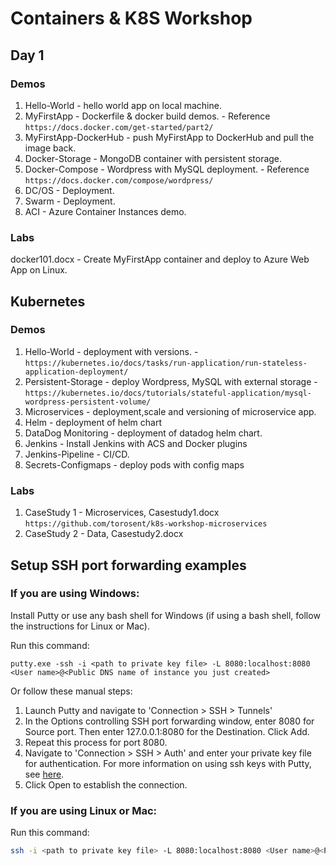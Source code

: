 # Containers & K8S Workshop

## Day 1

### Demos

1. Hello-World - hello world app on local machine.
2. MyFirstApp - Dockerfile & docker build demos. - Reference `https://docs.docker.com/get-started/part2/`
3. MyFirstApp-DockerHub - push MyFirstApp to DockerHub and pull the image back.
4. Docker-Storage - MongoDB container with persistent storage.
5. Docker-Compose - Wordpress with MySQL deployment. - Reference `https://docs.docker.com/compose/wordpress/`
6. DC/OS - Deployment.
7. Swarm - Deployment.
8. ACI - Azure Container Instances demo.

### Labs

docker101.docx - Create MyFirstApp container and deploy to Azure Web App on Linux.

## Kubernetes

### Demos

1. Hello-World - deployment with versions. - `https://kubernetes.io/docs/tasks/run-application/run-stateless-application-deployment/`
2. Persistent-Storage - deploy Wordpress, MySQL with external storage - `https://kubernetes.io/docs/tutorials/stateful-application/mysql-wordpress-persistent-volume/`
3. Microservices - deployment,scale and versioning of microservice app.
4. Helm - deployment of helm chart
5. DataDog Monitoring - deployment of datadog helm chart.
6. Jenkins - Install Jenkins with ACS and Docker plugins
7. Jenkins-Pipeline - CI/CD.
8. Secrets-Configmaps - deploy pods with config maps


### Labs

1. CaseStudy 1 - Microservices, Casestudy1.docx `https://github.com/torosent/k8s-workshop-microservices`
2. CaseStudy 2 - Data, Casestudy2.docx

## Setup SSH port forwarding examples

### If you are using Windows:
Install Putty or use any bash shell for Windows (if using a bash shell, follow the instructions for Linux or Mac).

Run this command:
```
putty.exe -ssh -i <path to private key file> -L 8080:localhost:8080 <User name>@<Public DNS name of instance you just created>
```

Or follow these manual steps:
1. Launch Putty and navigate to 'Connection > SSH > Tunnels'
1. In the Options controlling SSH port forwarding window, enter 8080 for Source port. Then enter 127.0.0.1:8080 for the Destination. Click Add.
1. Repeat this process for port 8080.
1. Navigate to 'Connection > SSH > Auth' and enter your private key file for authentication. For more information on using ssh keys with Putty, see [here](https://docs.microsoft.com/azure/virtual-machines/virtual-machines-linux-ssh-from-windows#create-a-private-key-for-putty).
1. Click Open to establish the connection.

### If you are using Linux or Mac:
Run this command:
```bash
ssh -i <path to private key file> -L 8080:localhost:8080 <User name>@<Public DNS name of instance you just created>
```
